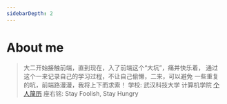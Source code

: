 ```yaml
---
sidebarDepth: 2
---
```


# About me

> 大二开始接触前端，直到现在，入了前端这个“大坑”，痛并快乐着，
通过这个一来记录自己的学习过程，不让自己偷懒，二来，可以避免
一些重复的坑，前端路漫漫，我将上下而求索！
> 学校:  武汉科技大学 计算机学院
> [个人简历](https://hitao123.github.io/Resume/resume.html)
> 座右铭: Stay Foolish, Stay Hungry